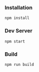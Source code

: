 ### Installation

```
npm install
```

### Dev Server

```
npm start
```

### Build

```
npm run build
```
